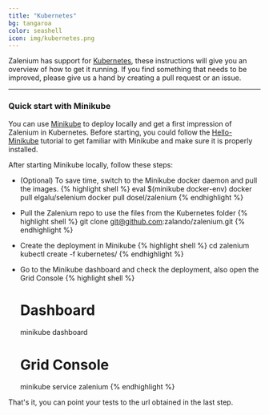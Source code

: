 ```yaml
---
title: "Kubernetes" 
bg: tangaroa
color: seashell
icon: img/kubernetes.png
---
```


Zalenium has support for [Kubernetes](https://kubernetes.io/), these instructions will give you an
overview of how to get it running. If you find something that needs to be improved, please give us a hand by creating
a pull request or an issue.

***

### Quick start with Minikube

You can use [Minikube](https://kubernetes.io/docs/getting-started-guides/minikube/) to deploy locally and get a first 
impression of Zalenium in Kubernetes. Before starting, you could follow the
[Hello-Minikube](https://kubernetes.io/docs/tutorials/stateless-application/hello-minikube/) tutorial to get familiar
with Minikube and make sure it is properly installed.

After starting Minikube locally, follow these steps:
* (Optional) To save time, switch to the Minikube docker daemon and pull the images.
{% highlight shell %}
    eval $(minikube docker-env)
    docker pull elgalu/selenium
    docker pull dosel/zalenium
{% endhighlight %}

* Pull the Zalenium repo to use the files from the Kubernetes folder
{% highlight shell %}
    git clone git@github.com:zalando/zalenium.git
{% endhighlight %}

* Create the deployment in Minikube
{% highlight shell %}
    cd zalenium
    kubectl create -f kubernetes/
{% endhighlight %}

* Go to the Minikube dashboard and check the deployment, also open the Grid Console
{% highlight shell %}
    # Dashboard
    minikube dashboard
    # Grid Console
    minikube service zalenium
{% endhighlight %}

That's it, you can point your tests to the url obtained in the last step.
